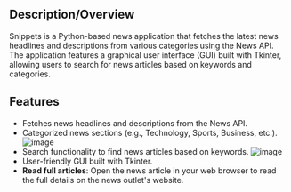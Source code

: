 ## Description/Overview
Snippets is a Python-based news application that fetches the latest news headlines and descriptions from various categories using the News API. The application features a graphical user interface (GUI) built with Tkinter, allowing users to search for news articles based on keywords and categories.

## Features
- Fetches news headlines and descriptions from the News API.
- Categorized news sections (e.g., Technology, Sports, Business, etc.).
  ![image](https://github.com/user-attachments/assets/90727207-629a-4240-a43f-5e49db433e3c)
- Search functionality to find news articles based on keywords.
  ![image](https://github.com/user-attachments/assets/a29aeed6-7e69-46cc-b331-bd4ede4f71b1)
- User-friendly GUI built with Tkinter.
- **Read full articles**: Open the news article in your web browser to read the full details on the news outlet's website.
